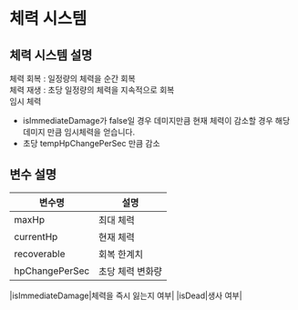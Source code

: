 # 체력 시스템

## 체력 시스템 설명

체력 회복 : 일정량의 체력을 순간 회복<br>
체력 재생 : 초당 일정량의 체력을 지속적으로 회복<br>
임시 체력<br>
- isImmediateDamage가 false일 경우 데미지만큼 현재 체력이 감소할 경우 해당 데미지 만큼 임시체력을 얻습니다.
- 초당 tempHpChangePerSec 만큼 감소<br>



## 변수 설명

|변수명|설명|
|-|-|
|maxHp|최대 체력|
|currentHp|현재 체력|
|recoverable|회복 한계치|
|hpChangePerSec|초당 체력 변화량|

|isImmediateDamage|체력을 즉시 잃는지 여부|
|isDead|생사 여부|

